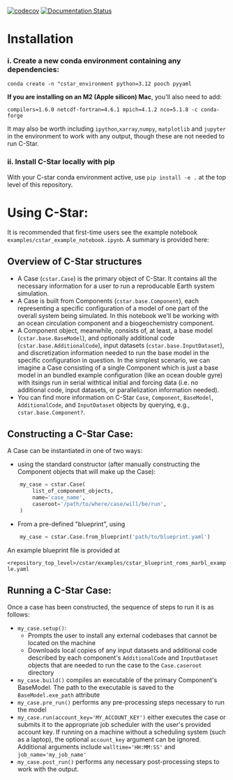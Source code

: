 [![codecov](https://codecov.io/gh/CWorthy-ocean/C-Star/graph/badge.svg?token=HAPZGL2LWF)](https://codecov.io/gh/CWorthy-ocean/C-Star)
[![Documentation Status](https://readthedocs.org/projects/c-star/badge/?version=latest)](https://c-star.readthedocs.io/en/latest/?badge=latest)


# Installation
### i. Create a new conda environment containing any dependencies:

```conda create -n "cstar_environment python=3.12 pooch pyyaml```

**If you are installing on an M2 (Apple silicon) Mac**, you'll also need to add:

```compilers=1.6.0 netcdf-fortran=4.6.1 mpich=4.1.2 nco=5.1.8 -c conda-forge ```

It may also be worth including `ipython`,`xarray`,`numpy`, `matplotlib` and `jupyter` in the environment to work with any output, though these are not needed to run C-Star.

### ii. Install C-Star locally with pip
With your C-star conda environment active, use `pip install -e .` at the top level of this repository.

# Using C-Star:
It is recommended that first-time users see the example notebook `examples/cstar_example_notebook.ipynb`. A summary is provided here:

## Overview of C-Star structures
- A Case (`cstar.Case`) is the primary object of C-Star. It contains all the necessary information for a user to run a reproducable Earth system simulation.
- A Case is built from Components (`cstar.base.Component`), each representing a specific configuration of a model of one part of the overall system being simulated. In this notebook we'll be working with an ocean circulation component and a biogeochemistry component.
- A Component object, meanwhile, consists of, at least, a base model (`cstar.base.BaseModel`), and optionally additional code (`cstar.base.AdditionalCode`), input datasets (`cstar.base.InputDataset`), and discretization information needed to run the base model in the specific configuration in question. In the simplest scenario, we can imagine a Case consisting of a single Component which is just a base model in an bundled example configuration (like an ocean double gyre) with itsings run in serial withtical initial and forcing data (i.e. no additional code, input datasets, or parallelization information needed).
- You can find more information on C-Star `Case`, `Component`, `BaseModel`, `AdditionalCode`, and `InputDataset` objects by querying, e.g., `cstar.base.Component?`.

## Constructing a C-Star Case:
A Case can be instantiated in one of two ways:

- using the standard constructor (after manually constructing the Component objects that will make up the Case):

```python
	my_case = cstar.Case(
		list_of_component_objects,
		name='case_name',
		caseroot='/path/to/where/case/will/be/run',
	)
```


- From a pre-defined "blueprint", using

```python
	my_case = cstar.Case.from_blueprint('path/to/blueprint.yaml')
```

An example blueprint file is provided at

```<repository_top_level>/cstar/examples/cstar_blueprint_roms_marbl_example.yaml```

## Running a C-Star Case:
Once a case has been constructed, the sequence of steps to run it is as follows:

- `my_case.setup()`:
	- Prompts the user to install any external codebases that cannot be located on the machine
	- Downloads local copies of any input datasets and additional code described by each component's `AdditionalCode` and `InputDataset` objects that are needed to run the case to the `Case.caseroot` directory
- `my_case.build()` compiles an executable of the primary Component's BaseModel. The path to the executable is saved to the `BaseModel.exe_path` attribute
- `my_case.pre_run()` performs any pre-processing steps necessary to run the model
- `my_case.run(account_key='MY_ACCOUNT_KEY')` either executes the case or submits it to the appropriate job scheduler with the user's provided account key. If running on a machine without a scheduling system (such as a laptop), the optional `account_key` argument can be ignored. Additional arguments include `walltime='HH:MM:SS'` and `job_name='my_job_name'`
- `my_case.post_run()` performs any necessary post-processing steps to work with the output.
